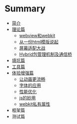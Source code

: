 # Summary

* [简介](README.md)
* [理论篇](zhishichapter_md.md)
   * [webview和webkit](webviewhe_webkit.md)
   * [从一份html模版说起](li_jie_viewport.md)
   * [屏幕适配大战](wu_li_xiang_su_he_luo_ji_xiang_su.md)
   * [Hybrid包管理机制及通信桥](hybridbao_guan_li_ji_zhi_ji_tong_xin_qiao.md)
* [填坑篇](tian_keng_pian.md)
* [工具篇](gong_ju_pian.md)
* [体验增强篇](ti_yan_zeng_qiang_pian.md)
   * [让动画更流畅](rang_dong_hua_geng_liu_chang.md)
   * [字体的应用](zi_ti_de_ying_yong.md)
   * [性能优化](xing_neng_you_hua.md)
   * [js的妙用](jsde_miao_yong.md)
   * [webkit私有属性](webkitsi_you_shu_xing.md)
* 框架篇
* 测试篇


